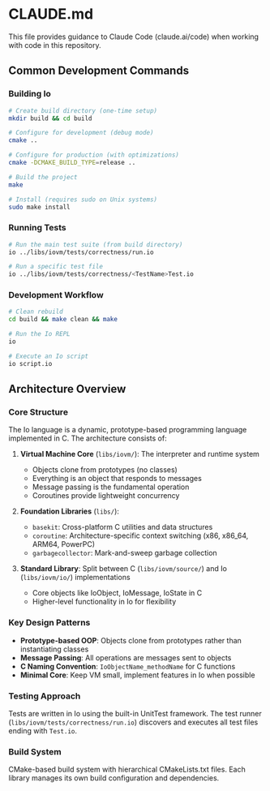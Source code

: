 # CLAUDE.md

This file provides guidance to Claude Code (claude.ai/code) when working with code in this repository.

## Common Development Commands

### Building Io

```bash
# Create build directory (one-time setup)
mkdir build && cd build

# Configure for development (debug mode)
cmake ..

# Configure for production (with optimizations)
cmake -DCMAKE_BUILD_TYPE=release ..

# Build the project
make

# Install (requires sudo on Unix systems)
sudo make install
```

### Running Tests

```bash
# Run the main test suite (from build directory)
io ../libs/iovm/tests/correctness/run.io

# Run a specific test file
io ../libs/iovm/tests/correctness/<TestName>Test.io
```

### Development Workflow

```bash
# Clean rebuild
cd build && make clean && make

# Run the Io REPL
io

# Execute an Io script
io script.io
```

## Architecture Overview

### Core Structure

The Io language is a dynamic, prototype-based programming language implemented in C. The architecture consists of:

1. **Virtual Machine Core** (`libs/iovm/`): The interpreter and runtime system
   - Objects clone from prototypes (no classes)
   - Everything is an object that responds to messages
   - Message passing is the fundamental operation
   - Coroutines provide lightweight concurrency

2. **Foundation Libraries** (`libs/`):
   - `basekit`: Cross-platform C utilities and data structures
   - `coroutine`: Architecture-specific context switching (x86, x86_64, ARM64, PowerPC)
   - `garbagecollector`: Mark-and-sweep garbage collection

3. **Standard Library**: Split between C (`libs/iovm/source/`) and Io (`libs/iovm/io/`) implementations
   - Core objects like IoObject, IoMessage, IoState in C
   - Higher-level functionality in Io for flexibility

### Key Design Patterns

- **Prototype-based OOP**: Objects clone from prototypes rather than instantiating classes
- **Message Passing**: All operations are messages sent to objects
- **C Naming Convention**: `IoObjectName_methodName` for C functions
- **Minimal Core**: Keep VM small, implement features in Io when possible

### Testing Approach

Tests are written in Io using the built-in UnitTest framework. The test runner (`libs/iovm/tests/correctness/run.io`) discovers and executes all test files ending with `Test.io`.

### Build System

CMake-based build system with hierarchical CMakeLists.txt files. Each library manages its own build configuration and dependencies.